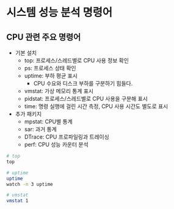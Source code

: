 # 시스템 성능 분석 명령어

## CPU 관련 주요 명령어

 - 기본 설치
    - top: 프로세스/스레드별로 CPU 사용 정보 확인
    - ps: 프로세스 상태 확인
    - uptime: 부하 평균 표시
        - CPU 수요와 디스크 부하를 구분하기 힘들다.
    - vmstat: 가상 메모리 통계 표시
    - pidstat: 프로세스/스레드별로 CPU 사용을 구분해 표시
    - time: 명령 실행에 걸린 시간 측정, CPU 사용 시간도 별도로 표시
 - 추가 패키지
    - mpstat: CPU별 통계
    - sar: 과거 통계
    - DTrace: CPU 프로파일링과 트레이싱
    - perf: CPU 성능 카운터 분석
```bash
# top
top

# uptime
uptime
watch -n 3 uptime

# vmstat
vmstat 1
```
